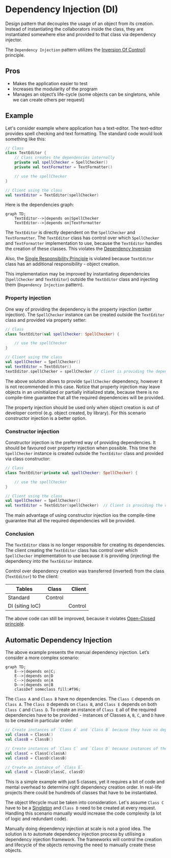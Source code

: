 # Dependency Injection (DI)

Design pattern that decouples the usage of an object from its creation. Instead of instantiating the collaborators
inside the class, they are instantiated somewhere else and provided to that class via dependency injector.

The `Dependency Injection` pattern utilizes the [Inversion Of Control](../../principle/inversionofcontrol/README.md)]
principle.

## Pros

- Makes the application easier to test
- Increases the modularity of the program
- Manages an object’s life-cycle (some objects can be singletons, while we can create others per
  request)

## Example

Let's consider example where application has a text-editor. The text-editor provides spell checking and text
formatting. The standard code would look something like this:

```kotlin
// Class
class TextEditor {
    // Class creates the dependencies internally
    private val spellChecker = SpellChecker()
    private val textFormatter = TextFormatter()

    // use the spellChecker
}

// Client using the class
val textEditor = TextEditor(spellChecker)
```

Here is the dependencies graph:

```mermaid
graph TD;
    TextEditor-->|depends on|SpellChecker
    TextEditor-->|depends on|TextFormatter
```

The `TextEditor` is directly dependent on the `SpellChecker` and `TextFormatter`. The `TextEditor` class has control
over which `SpellChecker` and `TextFormatter` implementation to use, because the `TextEditor` handles the creation of
these classes. This violates the [Dependency Inversion](../../principle/solid/dependencyinversion/README.md)

Also, the [Single Responsibility Principle](../../principle/solid/singleresponsibility/README.md) is violated
because `TextEditor` class has an additional responsibility - object creation.

This implementation may be improved by instantiating dependencies (`SpellChecker` and `TextEditor`) outside the
`TextEditor` class and injecting them (`Dependency Injection` pattern).

### Property injection

One way of providing the dependency is the property injection (setter injection). The `SpellChecker` instance can be
created outside the `TextEditor` class and provided via property setter:

```kotlin
// Class
class TextEditor(val spellChecker: SpellChecker) {

    // use the spellChecker
}

// Client using the class
val spellChecker = SpellChecker()
val textEditor = TextEditor()
textEditor.spellChecker = spellChecker // Client is providing the dependency
```

The above solution allows to provide `SpellChecker` dependency, however it is not recommended in this case.
Notice that property injection may leave objects in an uninitialized or partially initialized state, because there is
no compile-time guarantee that all the required dependencies will be provided.

The property injection should be used only when object creation is out of developer control (e.g. object created, by
library). For this scenario constructor injection is a better option.

### Constructor injection

Constructor injection is the preferred way of providing dependencies. It should be favoured over property injection
when possible. This time the `SpellChecker` instance is created outside the `TextEditor` class and provided via class
constructor:

```kotlin
// Class
class TextEditor(private val spellChecker: SpellChecker) {

    // use the spellChecker
}

// Client using the class
val spellChecker = SpellChecker()
val textEditor = TextEditor(spellChecker)  // Client is providing the dependency
```

The main advantage of using constructor injection ios the compile-time guarantee that all the required dependencies
will be provided.

### Conclusion

The `TextEditor` class is no longer responsible for creating its dependencies. The client creating the
`TextEditor` class has control over which `SpellChecker` implementation to use because it is
providing (injecting) the dependency into the `TextEditor` instance.

Control over dependency creation was transferred (inverted) from the class (`TextEditor`) to the client:

| Tables          |  Class  |  Client |
|-----------------|:-------:|--------:|
| Standard        | Control |         |
| DI (siting IoC) |         | Control |

The above code can still be improved, because it
violates [Open-Closed principle](../../principle/solid/openclosed/README.md).

## Automatic Dependency Injection

The above example presents the manual dependency injection. Let’s consider a more complex scenario:

```mermaid
graph TD;
    E-->|depends on|C;
    E-->|depends on|D
    C-->|depends on|A
    D-->|depends on|B
    classDef someclass fill:#f96;
```

The `Class A` and `Class B` have no dependencies. The `Class C` depends on `Class A`. The `Class D` depends on
`Class B`, and `Class E` depends on both `Class C` and `Class D`. To create an instance of `Class E` all of the required
dependencies have to be provided - instances of Classes `A`, `B`, `C`, and `D` have to be created
in particular order:

```kotlin
// Create instances of `Class A` and `Class B` because they have no dependencies
val classA = ClassA()
val classB = ClassB()

// Create instances of `Class C` and `Class D` because instances of their dependencies (`Class A` and `Class B`) exists
val classC = ClassC(classA)
val classD = ClassD(classB)

// Create an instance of `Class E`
val classE = ClassD(classC, classD)
```

This is a simple example with just 5 classes, yet it requires a bit of code and mental overhead to determine right
dependency creation order. In real-life projects there could be hundreds of classes that have to be instantiated.

The object lifecycle must be taken into consideration. Let's assume `Class C` have to be
a [Singleton](../../pattern/singleton/README.md) and `Class D` need to be created
at every request. Handling this scenario manually would increase the code complexity (a lot of logic and
redundant code).

Manually doing dependency injection at scale is not a good idea. The solution is to automate dependency injection
process by utilising a dependency injection framework. The frameworks will control the creation and lifecycle of the
objects removing the need to manually create these objects.
